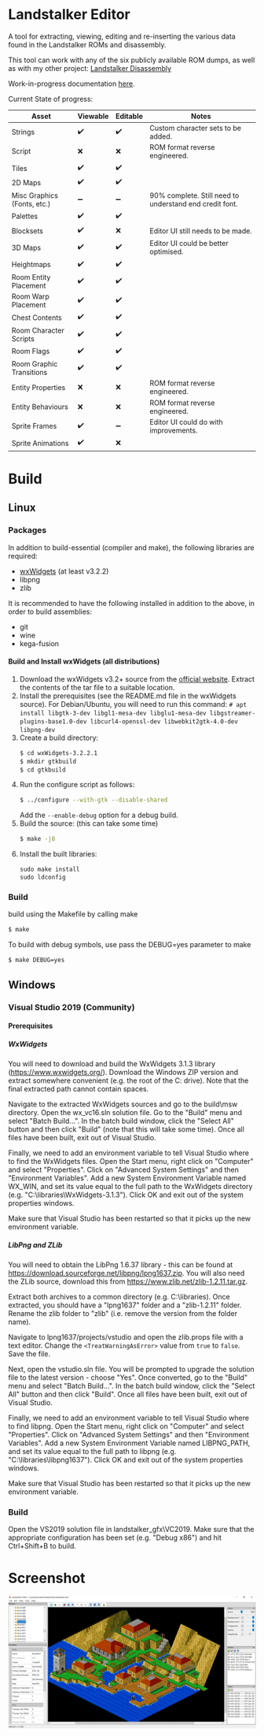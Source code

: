 # Landstalker Editor
A tool for extracting, viewing, editing and re-inserting the various data found in the Landstalker ROMs and disassembly.

This tool can work with any of the six publicly available ROM dumps, as well as with my other project: [Landstalker Disassembly](https://github.com/lordmir/landstalker_disasm)

Work-in-progress documentation [here](https://github.com/lordmir/landstalker_editor/wiki).

Current State of progress:

| Asset                       | Viewable           | Editable           | Notes                                                      |
|-----------------------------|--------------------|--------------------|------------------------------------------------------------|
| Strings                     | :heavy_check_mark: | :heavy_check_mark: | Custom character sets to be added.                         |
| Script                      | :x:                | :x:                | ROM format reverse engineered.                             |
| Tiles                       | :heavy_check_mark: | :heavy_check_mark: |                                                            |
| 2D Maps                     | :heavy_check_mark: | :heavy_check_mark: |                                                            |
| Misc Graphics (Fonts, etc.) | :heavy_minus_sign: | :heavy_minus_sign: | 90% complete. Still need to understand end credit font.    |
| Palettes                    | :heavy_check_mark: | :heavy_check_mark: |                                                            |
| Blocksets                   | :heavy_check_mark: | :x:                | Editor UI still needs to be made.                          |
| 3D Maps                     | :heavy_check_mark: | :heavy_check_mark: | Editor UI could be better optimised.                       |
| Heightmaps                  | :heavy_check_mark: | :heavy_check_mark: |                                                            |
| Room Entity Placement       | :heavy_check_mark: | :heavy_check_mark: |                                                            |
| Room Warp Placement         | :heavy_check_mark: | :heavy_check_mark: |                                                            |
| Chest Contents              | :heavy_check_mark: | :heavy_check_mark: |                                                            |
| Room Character Scripts      | :heavy_check_mark: | :heavy_check_mark: |                                                            |
| Room Flags                  | :heavy_check_mark: | :heavy_check_mark: |                                                            |
| Room Graphic Transitions    | :heavy_check_mark: | :heavy_check_mark: |                                                            |
| Entity Properties           | :x:                | :x:                | ROM format reverse engineered.                             |
| Entity Behaviours           | :x:                | :x:                | ROM format reverse engineered.                             |
| Sprite Frames               | :heavy_check_mark: | :heavy_minus_sign: | Editor UI could do with improvements.                      |
| Sprite Animations           | :heavy_check_mark: | :x:                |                                                            |

# Build

## Linux

### Packages

In addition to build-essential (compiler and make), the following libraries are required:
- [wxWidgets](https://www.wxwidgets.org/downloads/) (at least v3.2.2)
- libpng
- zlib

It is recommended to have the following installed in addition to the above, in order to build assemblies:
- git
- wine
- kega-fusion

#### Build and Install wxWidgets (all distributions)

 1. Download the wxWidgets v3.2+ source from the [official website](https://www.wxwidgets.org/downloads/). Extract the contents of the tar file to a suitable location.
 2. Install the prerequisites (see the README.md file in the wxWidgets source). For Debian/Ubuntu, you will need to run this command:
    `# apt install libgtk-3-dev libgl1-mesa-dev libglu1-mesa-dev libgstreamer-plugins-base1.0-dev libcurl4-openssl-dev libwebkit2gtk-4.0-dev libpng-dev`
 3. Create a build directory:
    ```sh
    $ cd wxWidgets-3.2.2.1
    $ mkdir gtkbuild
    $ cd gtkbuild
    ```
 4. Run the configure script as follows:
    ```sh
    $ ../configure --with-gtk --disable-shared
    ```
    Add the `--enable-debug` option for a debug build.
 5. Build the source: (this can take some time)
    ```sh
    $ make -j8
    ```
 6. Install the built libraries:
    ```
    sudo make install
    sudo ldconfig
    ```

### Build

 build using the Makefile by calling make

```sh
$ make
```

To build with debug symbols, use pass the DEBUG=yes parameter to make

```sh
$ make DEBUG=yes
```

## Windows

### Visual Studio 2019 (Community)

#### Prerequisites

##### WxWidgets

You will need to download and build the WxWidgets 3.1.3 library (https://www.wxwidgets.org/). Download the Windows ZIP version and extract somewhere convenient (e.g. the root of the C: drive). Note that the final extracted path cannot contain spaces.

Navigate to the extracted WxWidgets sources and go to the build\msw directory. Open the wx_vc16.sln solution file. Go to the "Build" menu and select "Batch Build...". In the batch build window, click the "Select All" button and then click "Build" (note that this will take some time). Once all files have been built, exit out of Visual Studio.

Finally, we need to add an environment variable to tell Visual Studio where to find the WxWidgets files. Open the Start menu, right click on "Computer" and select "Properties". Click on "Advanced System Settings" and then "Environment Variables". Add a new System Environment Variable named WX_WIN, and set its value equal to the full path to the WxWidgets directory (e.g. "C:\libraries\WxWidgets-3.1.3"). Click OK and exit out of the system properties windows.

Make sure that Visual Studio has been restarted so that it picks up the new environment variable.

##### LibPng and ZLib

You will need to obtain the LibPng 1.6.37 library - this can be found at https://download.sourceforge.net/libpng/lpng1637.zip. You will also need the ZLib source, download this from https://www.zlib.net/zlib-1.2.11.tar.gz.

Extract both archives to a common directory (e.g. C:\libraries). Once extracted, you should have a "lpng1637" folder and a "zlib-1.2.11" folder. Rename the zlib folder to "zlib" (i.e. remove the version from the folder name).

Navigate to lpng1637/projects/vstudio and open the zlib.props file with a text editor. Change the ```<TreatWarningAsError>``` value from ```true``` to ```false```. Save the file.

Next, open the vstudio.sln file. You will be prompted to upgrade the solution file to the latest version - choose "Yes". Once converted, go to the "Build" menu and select "Batch Build...". In the batch build window, click the "Select All" button and then click "Build". Once all files have been built, exit out of Visual Studio.

Finally, we need to add an environment variable to tell Visual Studio where to find libpng. Open the Start menu, right click on "Computer" and select "Properties". Click on "Advanced System Settings" and then "Environment Variables". Add a new System Environment Variable named LIBPNG_PATH, and set its value equal to the full path to libpng (e.g. "C:\libraries\libpng1637"). Click OK and exit out of the system properties windows.

Make sure that Visual Studio has been restarted so that it picks up the new environment variable.

### Build

Open the VS2019 solution file in landstalker_gfx\VC2019. Make sure that the appropriate configuration has been set (e.g. "Debug x86") and hit Ctrl+Shift+B to build.

# Screenshot

![edit](landstalker_edit.png)
